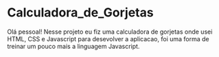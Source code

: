 # Calculadora_de_Gorjetas

Olá pessoal! Nesse projeto eu fiz uma calculadora de gorjetas onde usei HTML, CSS e Javascript para desevolver a aplicacao, foi uma forma de treinar um pouco mais a linguagem Javascript.
